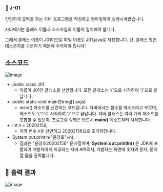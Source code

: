 ### 📖 J-01
간단하게 출력을 하는 자바 프로그램을 작성하고 컴파일하여 실행시켜봤습니다.

자바에서는 클래스 이름과 소스파일의 이름이 일치해야 합니다.

그래서 클래스 이름이 J01이므로 파일 이름도 J01.java로 저장합니다. 단, 클래스 명은 대소문자를 구분하기 때문에 주의해야 합니다!

소스코드
---

![image](https://github.com/user-attachments/assets/dfc73cf6-e05f-4b27-af33-71a215796afe)


* public class J01
  * 이름이 J01인 클래스를 선언합니다. 모든 클래스는 '{'으로 시작하여 '}'으로 끝납니다.
* public static void main(String[] args)
  * main() 메소드를 선언하는 코드입니다. 자바에서는 함수를 메소드라고 부르며, 메소드도 '{'으로 시작하여 '}'으로 끝납니다. 자바 클래스는 여러 개의 메소드를 포함할 수 있으며, 프로그램 실행은 반드시 **main()** 메소드부터 시작합니다.
* int n = 20202156;
  * 지역 변수 n을 선언하고 20202156으로 초기화합니다.
* System.out.println("윤창호"+n);
  * 결과는 "윤창호20202156" 문자열이며, **System.out.println()** 은 JDK에 포함되어 개발자에게 제공되는 자바 API로서, 개발자는 화면에 숫자와 문자, 문자열 들을 출력합니다.

📘 출력 결과
---
![image](https://github.com/user-attachments/assets/05e4a44d-9792-4091-a5b0-b324dbad5733)
